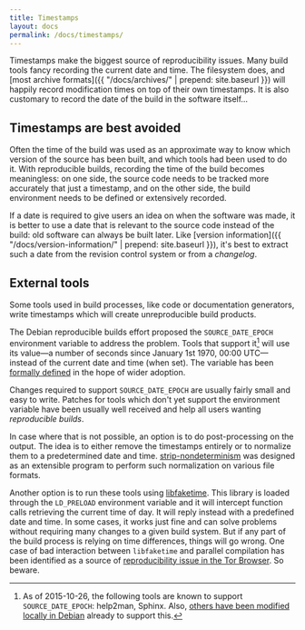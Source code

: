 ```yaml
---
title: Timestamps
layout: docs
permalink: /docs/timestamps/
---
```


Timestamps make the biggest source of reproducibility issues. Many build
tools fancy recording the current date and time. The filesystem does,
and [most archive formats]({{ "/docs/archives/" | prepend: site.baseurl }})
will happily record modification times on top of their own
timestamps. It is also customary to record the date of the build in the
software itself…

Timestamps are best avoided
---------------------------

Often the time of the build was used as an approximate way to know which
version of the source has been built, and which tools had been used to do
it. With reproducible builds, recording the time of the build becomes
meaningless: on one side, the source code needs to be tracked more accurately
that just a timestamp, and on the other side, the build environment needs to be
defined or extensively recorded.

If a date is required to give users an idea on when the software was
made, it is better to use a date that is relevant to the source code
instead of the build: old software can always be built later. Like
[version information]({{ "/docs/version-information/" | prepend: site.baseurl }}),
it's best to extract such a date from the revision control system or
from a *changelog*.

External tools
--------------

Some tools used in build processes, like code or documentation
generators, write timestamps which will create unreproducible build
products.

The Debian reproducible builds effort proposed the
`SOURCE_DATE_EPOCH` environment variable to address the problem. Tools
that support it[^list] will use its value—a number of seconds since January 1st
1970, 00:00 UTC—instead of the current date and time (when set). The
variable has been [formally
defined](https://reproducible-builds.org/specs/source-date-epoch/) in
the hope of wider adoption.

[^list]: As of 2015-10-26, the following tools are known to support `SOURCE_DATE_EPOCH`: help2man, Sphinx. Also, [others have been modified locally in Debian](https://wiki.debian.org/ReproducibleBuilds/TimestampsProposal#Reading_the_variable) already to support this.

Changes required to support `SOURCE_DATE_EPOCH` are usually fairly
small and easy to write. Patches for tools which don't yet support the
environment variable have been usually well received and help all users
wanting *reproducible builds*.

In case where that is not possible, an option is to do post-processing on
the output. The idea is to either remove the timestamps entirely or to
normalize them to a predetermined date and time.
[strip-nondeterminism](https://packages.debian.org/sid/strip-nondeterminism)
was designed as an extensible program to perform such normalization on
various file formats.

Another option is to run these tools using
[libfaketime](http://www.code-wizards.com/projects/libfaketime/).
This library is loaded through the `LD_PRELOAD` environment variable and
it will intercept function calls retrieving the current time of day. It will
reply instead with a predefined date and time. In some cases, it works
just fine and can solve problems without requiring many
changes to a given build system. But if any part of the build process is
relying on time differences, things will go wrong. One case
of bad interaction between `libfaketime` and parallel
compilation has been identified as a source of [reproducibility issue in
the Tor Browser](https://bugs.torproject.org/12240). So beware.
